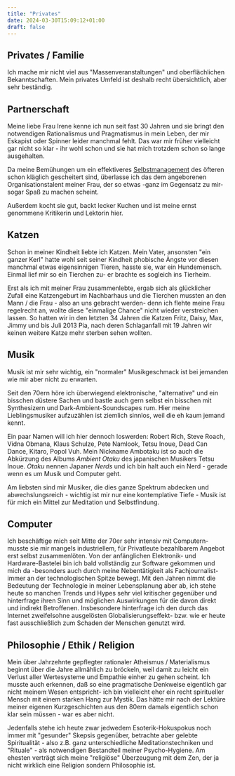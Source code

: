 ```yaml
---
title: "Privates"
date: 2024-03-30T15:09:12+01:00
draft: false
---
```

## Privates / Familie

Ich mache mir nicht viel aus "Massenveranstaltungen" und oberflächlichen
Bekanntschaften. Mein privates Umfeld ist deshalb recht übersichtlich, aber sehr beständig.

## Partnerschaft

Meine liebe Frau Irene kenne ich nun seit fast 30 Jahren und sie bringt
den notwendigen Rationalismus und Pragmatismus in mein Leben, der mir
Eskapist oder Spinner leider manchmal fehlt. Das war mir früher
vielleicht gar nicht so klar - ihr wohl schon und sie hat mich trotzdem
schon so lange ausgehalten.

Da meine Bemühungen um ein effektiveres
[Selbstmanagement](https://en.wikipedia.org/wiki/:de:Selbstmanagement)
des öfteren schon kläglich gescheitert sind, überlasse ich das dem
angeborenen Organisationstalent meiner Frau, der so etwas -ganz im
Gegensatz zu mir- sogar Spaß zu machen scheint.

Außerdem kocht sie gut, backt lecker Kuchen und ist meine
ernst genommene Kritikerin und Lektorin hier.

## Katzen

Schon in meiner Kindheit liebte ich Katzen. Mein Vater, ansonsten "ein
ganzer Kerl" hatte wohl seit seiner Kindheit phobische Ängste vor diesen
manchmal etwas eigensinnigen Tieren, hasste sie, war ein Hundemensch.
Einmal lief mir so ein Tierchen zu- er brachte es sogleich ins Tierheim.

Erst als ich mit meiner Frau zusammenlebte, ergab sich als glücklicher
Zufall eine Katzengeburt im Nachbarhaus und die Tierchen mussten an den
Mann / die Frau - also an uns gebracht werden- denn ich flehte meine
Frau regelrecht an, wollte diese "einmalige Chance" nicht wieder
verstreichen lassen. So hatten wir in den letzten 34 Jahren die Katzen Fritz,
Daisy, Max, Jimmy und bis Juli 2013 Pia, nach deren Schlaganfall mit 19
Jahren wir keinen weitere Katze mehr sterben sehen wollten.

## Musik

Musik ist mir sehr wichtig, ein "normaler" Musikgeschmack ist bei
jemanden wie mir aber nicht zu erwarten.

Seit den 70ern höre ich überwiegend elektronische, "alternative" und ein bisschen düstere Sachen und bastle auch gern selbst ein
bisschen mit Synthesizern und Dark-Ambient-Soundscapes rum. Hier meine
Lieblingsmusiker aufzuzählen ist ziemlich sinnlos, weil die eh
kaum jemand kennt.

Ein paar Namen will ich hier dennoch loswerden: Robert Rich, Steve
Roach, Vidna Obmana, Klaus Schulze, Pete Namlook, Tetsu Inoue, Dead Can Dance, Kitaro,
Popol Vuh. Mein Nickname Ambotaku ist so auch die Abkürzung des Albums *Ambient Otaku* des japanischen Musikers Tetsu Inoue. *Otaku* nennen Japaner *Nerds* und ich bin halt auch ein Nerd - gerade wenn es um Musik und Computer geht.

Am liebsten sind mir Musiker, die
dies ganze Spektrum abdecken und abwechslungsreich - wichtig ist mir nur
eine kontemplative Tiefe - Musik ist für mich ein Mittel zur Meditation
und Selbstfindung.

## Computer

Ich beschäftige mich seit Mitte der 70er sehr intensiv mit Computern-
musste sie mir mangels industriellem, für Privatleute bezahlbarem Angebot
erst selbst zusammenlöten. Von der anfänglichen Elektronik- und
Hardware-Bastelei bin ich bald vollständig zur Software gekommen und
mich da -besonders auch durch meine Nebentätigkeit als Fachjournalist-
immer an der technologischen Spitze bewegt. Mit den Jahren nimmt die
Bedeutung der Technologie in meiner Lebensplanung aber ab, ich stehe
heute so manchen Trends und Hypes sehr viel kritischer gegenüber und
hinterfrage ihren Sinn und möglichen Auswirkungen für die davon direkt
und indirekt Betroffenen. Insbesondere hinterfrage ich den durch das
Internet zweifelsohne ausgelösten Globalisierungseffekt- bzw. wie er
heute fast ausschließlich zum Schaden der Menschen genutzt wird.

## Philosophie / Ethik / Religion

Mein über Jahrzehnte gepflegter rationaler Atheismus / Materialismus
beginnt über die Jahre allmählich zu bröckeln, weil damit zu leicht ein
Verlust aller Wertesysteme und Empathie einher zu gehen scheint. Ich
musste auch erkennen, daß so eine pragmatische Denkweise eigentlich gar
nicht meinem Wesen entspricht- ich bin vielleicht eher ein recht spiritueller
Mensch mit einem starken Hang zur Mystik. Das hätte mir nach der Lektüre
meiner eigenen Kurzgeschichten aus den 80ern damals eigentlich schon
klar sein müssen - war es aber nicht.

Jedenfalls stehe ich heute zwar jedwedem Esoterik-Hokuspokus noch immer
mit "gesunder" Skepsis gegenüber, betrachte aber gelebte Spiritualität -
also z.B. ganz unterschiedliche Meditationstechniken und "Rituale" - als
notwendigen Bestandteil meiner Psycho-Hygiene. Am ehesten verträgt sich
meine "religiöse" Überzeugung mit dem Zen, der ja nicht wirklich eine
Religion sondern Philosophie ist.
